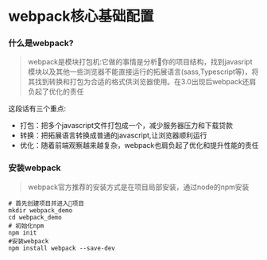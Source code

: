 # webpack核心基础配置

### 什么是webpack?
> webpack是模块打包机:它做的事情是分析你的项目结构，找到javasript模块以及其他一些浏览器不能直接运行的拓展语言(sass,Typescript等)，将其找到转换和打包为合适的格式供浏览器使用。在3.0出现后webpack还肩负起了优化的责任

这段话有三个重点:

- 打包：把多个javascript文件打包成一个，减少服务器压力和下载贷款
- 转换：把拓展语言转换成普通的javascript,让浏览器顺利运行
- 优化：随着前端观察越来越复杂，webpack也肩负起了优化和提升性能的责任

### 安装webpack
> webpack官方推荐的安装方式是在项目局部安装，通过node的npm安装

```
# 首先创建项目并进入项目
mkdir webpack_demo
cd webpack_demo
# 初始化npm
npm init
#安装webpack
npm install webpack --save-dev
```
